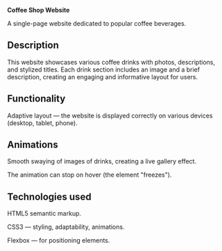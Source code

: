 **Coffee Shop Website**

A single-page website dedicated to popular coffee beverages.

**Description**
---
This website showcases various coffee drinks with photos, descriptions, and stylized titles. Each drink section includes an image and a brief description, creating an engaging and informative layout for users.

**Functionality**
---
Adaptive layout — the website is displayed correctly on various devices (desktop, tablet, phone).

**Animations**
---
Smooth swaying of images of drinks, creating a live gallery effect.

The animation can stop on hover (the element "freezes").

**Technologies used**
---
HTML5 semantic markup.

CSS3 — styling, adaptability, animations.

Flexbox — for positioning elements.
